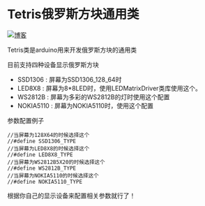 # Tetris俄罗斯方块通用类
[![博客](https://camo.githubusercontent.com/85a04ac4953a80940570b5c86ce73a1d34ff1542/68747470733a2f2f696d672e736869656c64732e696f2f62616467652f6373646e2d4353444e2d7265642e737667)](https://blog.csdn.net/sunxdd)

Tetris类是arduino用来开发俄罗斯方块的通用类

目前支持四种设备显示俄罗斯方块

- SSD1306 : 屏幕为SSD1306_128_64时
- LED8X8 : 屏幕为8*8LED时，使用LEDMatrixDriver类库使用这个。
- WS2812B : 屏幕为多彩的WS2812B的灯时使用这个配置
- NOKIA5110 : 屏幕为NOKIA5110时，使用这个配置

参数配置例子

```
//当屏幕为128X64的时候选择这个
//#define SSD1306_TYPE
//当屏幕为LED8X8的时候选择这个
//#define LED8X8_TYPE
//当屏幕为WS2812B5X20的时候选择这个
//#define WS2812B_TYPE
//当屏幕为NOKIA5110的时候选择这个
//#define NOKIA5110_TYPE
```

根据你自己的显示设备来配置相关参数就行了！